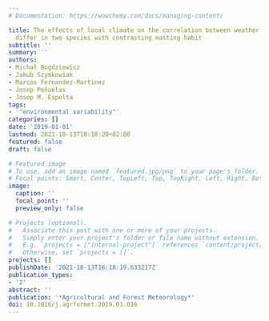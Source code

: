 ```yaml
---
# Documentation: https://wowchemy.com/docs/managing-content/

title: The effects of local climate on the correlation between weather and seed production
  differ in two species with contrasting masting habit
subtitle: ''
summary: ''
authors:
- Michał Bogdziewicz
- Jakub Szymkowiak
- Marcos Fernandez-Martinez
- Josep Peñuelas
- Josep M. Espelta
tags:
- '"environmental variability"'
categories: []
date: '2019-01-01'
lastmod: 2021-10-13T18:18:20+02:00
featured: false
draft: false

# Featured image
# To use, add an image named `featured.jpg/png` to your page's folder.
# Focal points: Smart, Center, TopLeft, Top, TopRight, Left, Right, BottomLeft, Bottom, BottomRight.
image:
  caption: ''
  focal_point: ''
  preview_only: false

# Projects (optional).
#   Associate this post with one or more of your projects.
#   Simply enter your project's folder or file name without extension.
#   E.g. `projects = ["internal-project"]` references `content/project/deep-learning/index.md`.
#   Otherwise, set `projects = []`.
projects: []
publishDate: '2021-10-13T16:18:19.633217Z'
publication_types:
- '2'
abstract: ''
publication: '*Agricultural and Forest Meteorology*'
doi: 10.1016/j.agrformet.2019.01.016
---
```

